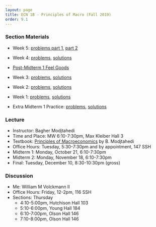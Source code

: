 ```yaml
---
layout: page
title: ECN 1B - Principles of Macro (Fall 2019)
order: 9.1
---
```



### Section Materials
* Week 5: [problems part 1](week5-part1.pdf), [part 2](week5-part2.pdf)
* Week 4: [problems](week4.pdf), [solutions](week4-ans.pdf)
* [Post-Midterm 1 Feel Goods](https://youtu.be/MdPqtVMkeLI)
* Week 3: [problems](week3.pdf), [solutions](week3-ans.pdf)
* Week 2: [problems](week2.pdf), [solutions](week2-ans.pdf)
* Week 1: [problems](week1.pdf), [solutions](week1-ans.pdf)

* Extra Midterm 1 Practice: [problems](mt1practice.pdf), [solutions](mt1practice-ans.pdf)


### Lecture
* Instructor: Bagher Modjtahedi
* Time and Place: MW 6:10-7:30pm, Max Kleiber Hall 3
* Textbook: [Principles of Macroeconomics](https://www.grtep.com/index.cfm/core/enroll/courseLookup) by B. Modjtahedi
* Office Hours: Tuesday, 5:30-7:30pm and by appointment, 147 SSH
* Midterm 1: Monday, October 21, 6:10-7:30pm
* Midterm 2: Monday, November 18, 6:10-7:30pm
* Final: Tuesday, December 10, 8:30-10:30pm (gross)


### Discussion
* Me: William M Volckmann II
* Office Hours: Friday, 12-2pm, 116 SSH
* Sections: Thursday
  * 4:10-5:00pm, Hutchison Hall 103
  * 5:10-6:00pm, Young Hall 184
  * 6:10-7:00pm, Olson Hall 146
  * 7:10-8:00pm, Olson Hall 146
